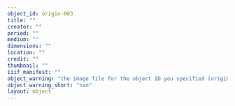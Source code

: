 ```yaml
---
object_id: origin-003
title: ""
creator: ""
period: ""
medium: ""
dimensions: ""
location: ""
credit: ""
thumbnail: ""
iiif_manifest: ""
object_warning: "the image file for the object ID you specified (origin-003) in your configuration CSV or Google Sheet was not found in components/images/objects/"
object_warning_short: "nan"
layout: object
---
```



